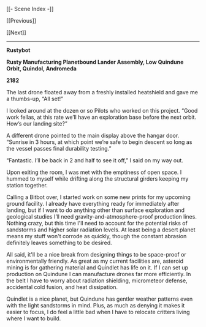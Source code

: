 [[- Scene Index -]]

[[Previous]]

[[Next]]

---
**Rustybot**

**Rusty Manufacturing Planetbound Lander Assembly, Low Quindune Orbit, Quindol, Andromeda**

**2182**

The last drone floated away from a freshly installed heatshield and gave me a thumbs-up, “All set!”

I looked around at the dozen or so Pilots who worked on this project. “Good work fellas, at this rate we’ll have an exploration base before the next orbit. How’s our landing site?”

A different drone pointed to the main display above the hangar door. “Sunrise in 3 hours, at which point we’re safe to begin descent so long as the vessel passes final durability testing.”

“Fantastic. I’ll be back in 2 and half to see it off,” I said on my way out.

Upon exiting the room, I was met with the emptiness of open space. I hummed to myself while drifting along the structural girders keeping my station together.

Calling a Bitbot over, I started work on some new prints for my upcoming ground facility. I already have everything ready for immediately after landing, but if I want to do anything other than surface exploration and geological studies I’ll need gravity-and-atmosphere-proof production lines. Nothing crazy, but this time I'll need to account for the potential risks of sandstorms and higher solar radiation levels. At least being a desert planet means my stuff won't corrode as quickly, though the constant abrasion definitely leaves something to be desired.

All said, it'll be a nice break from designing things to be space-proof or environmentally friendly. As great as my current facilities are, asteroid mining is for gathering material and Quindlet has life on it. If I can set up production on Quindune I can manufacture drones far more efficiently. In the belt I have to worry about radiation shielding, micrometeor defense, accidental cold fusion, and heat dissipation. 

Quindlet is a nice planet, but Quindune has gentler weather patterns even with the light sandstorms in mind. Plus, as much as denying it makes it easier to focus, I do feel a little bad when I have to relocate critters living where I want to build.